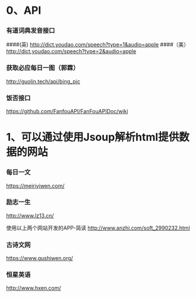# 0、API

### 有道词典发音接口
####(英)
http://dict.youdao.com/speech?type=1&audio=apple
####（美）
http://dict.youdao.com/speech?type=2&audio=apple



### 获取必应每日一图（郭霖）
http://guolin.tech/api/bing_pic

### 饭否接口
https://github.com/FanfouAPI/FanFouAPIDoc/wiki



# 1、可以通过使用Jsoup解析html提供数据的网站

### 每日一文
https://meiriyiwen.com/

### 励志一生
http://www.lz13.cn/

使用以上两个网站开发的APP-简读 http://www.anzhi.com/soft_2990232.html

### 古诗文网
https://www.gushiwen.org/

### 恒星英语
http://www.hxen.com/

